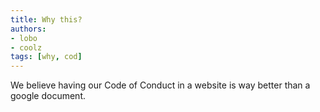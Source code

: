 ```yaml
---
title: Why this?
authors: 
- lobo
- coolz
tags: [why, cod]
---
```


We believe having our Code of Conduct in a website is way better than a google document.